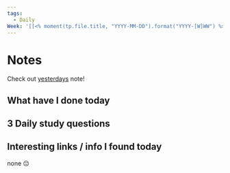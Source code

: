 ```yaml
---
tags:
  - Daily
Week: '[[<% moment(tp.file.title, "YYYY-MM-DD").format("YYYY-[W]WW") %>]]'
---
```

# Notes
Check out [yesterdays](<% tp.date.yesterday() %>) note!
## What have I done today
## 3 Daily study questions

## Interesting links / info I found today
none 😔